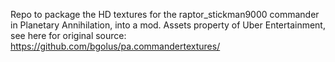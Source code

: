 Repo to package the HD textures for the raptor_stickman9000 commander in Planetary Annihilation, into a mod. Assets property of Uber Entertainment, see here for original source: https://github.com/bgolus/pa.commandertextures/